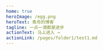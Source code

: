 ```yaml
---
home: true
heroImage: /egg.png
heroText: 青舟的博客
tagline: 一点一滴都是进步
actionText: 马上进入 →
actionLink: /pages/folder1/test1.md
---
```

